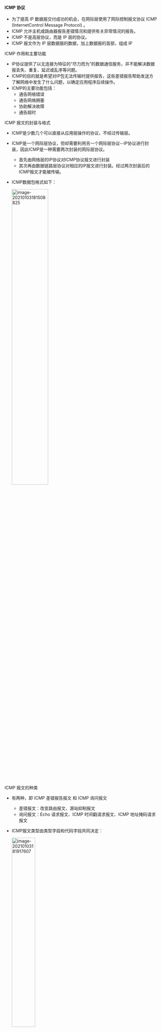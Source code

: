 #### ICMP 协议

* 为了提高 IP  数据报交付成功的机会，在网际层使用了网际控制报文协议  ICMP  (InternetControl Message Protocol) 。
* ICMP  允许主机或路由器报告差错情况和提供有关异常情况的报告。
* ICMP  不是高层协议，而是 IP  层的协议。
* ICMP  报文作为 IP  层数据报的数据，加上数据报的首部，组成 IP 



ICMP  作用和主要功能

* IP协议提供了以无连接为特征的“尽力而为”的数据通信服务，并不能解决数据报丢失、重复、延迟或乱序等问题。
* ICMP的目的就是希望对IP包无法传输时提供报告，这些差错报告帮助发送方了解网络中发生了什么问题，以确定应用程序后续操作。
* ICMP的主要功能包括：
  * 通告网络错误
  * 通告网络拥塞
  * 协助解决故障
  * 通告超时



ICMP 报文的封装与格式

* ICMP是少数几个可以直接从应用层操作的协议，不经过传输层。

* ICMP是一个网际层协议，但却需要利用另一个网际层协议--IP协议进行封装，因此ICMP是一种需要两次封装的网际层协议。

  *  首先由网络层的IP协议对ICMP协议报文进行封装
  *  其次再由数据链路层协议对相应的IP报文进行封装。经过两次封装后的ICMP报文才能被传输。

* ICMP数据包格式如下：

  <img src="https://img-blog.csdnimg.cn/20210112200655614.png?x-oss-process=image/watermark,type_ZmFuZ3poZW5naGVpdGk,shadow_10,text_aHR0cHM6Ly9ibG9nLmNzZG4ubmV0L3dlaXhpbl80MzkzNDYwNw==,size_16,color_FFFFFF,t_70" alt="image-20210103181508825"  width="50%" />

  



ICMP 报文的种类

* 有两种，即 ICMP 差错报告报文 和  ICMP 询问报文

  * 差错报文：改变路由报文、源站抑制报文
  * 询问报文：Echo 请求报文、ICMP 时间戳请求报文、ICMP 地址掩码请求报文

* ICMP报文类型由类型字段和代码字段共同决定：

  <img src="https://img-blog.csdnimg.cn/20210112200450961.png?x-oss-process=image/watermark,type_ZmFuZ3poZW5naGVpdGk,shadow_10,text_aHR0cHM6Ly9ibG9nLmNzZG4ubmV0L3dlaXhpbl80MzkzNDYwNw==,size_16,color_FFFFFF,t_70" alt="image-20210103181917607"  width="40%" />



ICMP 的应用举例

* PING (Packet InterNet Groper)用来测试两个主机之间的连通性。
* PING 使用了 ICMP 回送请求与回送回答报文。
* PING 是应用层直接使用网络层 ICMP 的例子，它没有通过运输层的 TCP 或UDP。



Tracert 

* Tracert 是Windows 平台上的一个实用程序，可以实现从源主机到目的主机之间数据报文所经过的路由，即可以实现路由追踪（trace router ）。
* Tracert 完全基于ICMP 协议实现路由追踪，基本原理是：从TTL=1 开始，Tracert 不断从源IP 向目标IP 发出类型为8 代码为0 的ICMP 查询报文，并逐次增加TTL 值。
* Tracert 根据不同TTL 值时各路由器返回的“TTL=0” （类型为11 代码为0 ）的差错报文，即可知道经过了哪些路由器。
* 在Unix 或Linux 中，类似的程序是Tracerouter








#### ARP 协议

* 地址解析协议



发送一个数据报文时，有以下四种情况：

* 发送方是主机，要把数据报文发送到同一个网络的另外一台主机。数据报文直接交给目标主机；
* 发送方是主机，要把数据报文发送到另外一个网络中的一台主机。数据报文交给路由器，其余工作由路由器完成；
* 发送方是路由器，要把接收到的数据报文发送给本网络中的一台主机。数据报文直接交给目标主机；
* 发送方是路由器，要把数据报文发送给另外一个网络中的一台主机。数据报文交给另外一台路由器，其余工作由路由器完成。

* 总结：除了上述第四种情况外，其余三种都是在同一个网络内的数据报文传输。





MAC 地址

* 无论 OSI 还是 TCP/IP ，都奉行的是对等层通信原则。在这一原则下，低层只是向上层提供支持，即将上层的协议报文作为载荷封装在本层相关协议的数据单元中。在低层，无法获得也不能理解被封装的高层协议报文的内容。一句话，低层协议看不见高层数据。
  * 当 IP 报文被数据链路层协议封装后，包括 IP 地址在内的 IP 协议细节均无法被数据链路层协议获得。为了能够在数据链路层的协议中描述源/目的节点，需要在数据链路层设计相应的节点标识符，即数据链路层地址。
  * 在以太网中，这个地址就称为 MAC （ Media Access Control ）地址。由于数据链路层向下紧邻物理层，受到物理层许多因素的影响，因此也被称为物理地址或硬件地址或机器地址。对应的， IP 地址也常常被称为逻辑地址。

* MAC 地址有 48 位二进制数表示。为了便于记忆，用 12 个 16 进制数代表，每 2 个 16 进制数之间用冒号分割，比如如： 08:00:20:0A:8C:6D就是一个合适的 MAC 地址。
  * 在 48 位二进制数字中， IEEE 负责向从事以太网产品生产的厂商分配前 24 位，由厂商负责编写后 24 位，并确保所有 MAC



ARP协议

* 地址解析协议（ Address Resolution Protocol ， ARP ）是 IP 协议最重要的配套协议之一，其目的就是是将 IP 地址转化成 MAC （物理或硬件）地址。 
* ARP 协议工作原理：
  * 当主机 A 有信息向主机 B
    * 主机A查找本地ARP表，若表中有主机B的IP地址，则按照对应的MAC地址，将要发送的IP包封装成以太帧，并向主机B发送。
    * 若ARP表中没有主机B的数据项，则以广播方式发出ARP请求包，在本网段内寻找与主机B的MAC地址。
  * 主机 B 收到 ARP 请求后
    * 主机B收到主机A的ARP请求报文后，向主机A发出单播的ARP响应包，并将主机 A 的 IP 地址和 MAC 地址填入自己的ARP表中。
    * 主机A在收到响应报文后，将主机B的MAC地址填写到自己的ARP表中，按照获得的MAC地址将IP包封装到以太帧，并向主机B发送。





ARP报文格式

* ARP协议和RARP协议有一致的数据包格式。

  <img src="https://img-blog.csdnimg.cn/20210112200520146.png?x-oss-process=image/watermark,type_ZmFuZ3poZW5naGVpdGk,shadow_10,text_aHR0cHM6Ly9ibG9nLmNzZG4ubmV0L3dlaXhpbl80MzkzNDYwNw==,size_16,color_FFFFFF,t_70" alt="image-20210103184326298"  width="50%" />

* 硬件类型：发送方硬件接口类型，1为以太网。

* 协议类型：发送方请求解析的协议地址类型，0x0800为IP协议地址。

* 硬件地址长度：发送方硬件地址长度，以太网地址为48。

* 协议地址长度：请求解析的协议地址长度，IP地址为32。

* 操作类型：表示本报文的类型，1为ARP请求，2为ARP响应，3为RARP请求，4为RARP响应。

* 发送方硬件地址：发送方硬件地址的前4个字节和后2个字节分别在不同字段中表达。

* 发送方IP地址：发送方IP地址的前2个字节和后2个字节分别在不同字段中表达。

* 接收方硬件地址：发送方硬件地址的前2个字节和后4个字节分别在不同字段中表达。

* 接收方IP地址：接收发IP地址。



根据报文中地址项的填写内容，ARP分为标准（也称有偿）和无偿（gratuitous，也称免费）两种类型：

* 标准ARP
  * ARP请求报文的各相关地址项：源IP和源MAC为发出ARP请求的主机的IP地址和MAC地址，目标IP为希望获得其MAC地址的主机的IP地址，目标MAC为全“0”。
* 无偿ARP
  * 也称为免费ARP，是一种特殊的ARP请求报文，当一个ARP请求报文满足以下条件时：
    * 源IP地址和目标IP地址都是发出这个ARP报文的主机的IP地址。
    * 源MAC地址是发出这个ARP报文的MAC地址。 
    * 目的MAC地址是广播地址。
  * 作用是广播自己的 IP 和 MAC 地址，然其他设备学习



RARP 协议

* RARP 正好与 ARP 相反，知道 MAC 地址，但不知道 IP 地址，通过该协议广播询问分组获取 IP 地址。





#### NAT 技术

网络地址转换(NAT)

<img src="https://img-blog.csdnimg.cn/202101122005526.png?x-oss-process=image/watermark,type_ZmFuZ3poZW5naGVpdGk,shadow_10,text_aHR0cHM6Ly9ibG9nLmNzZG4ubmV0L3dlaXhpbl80MzkzNDYwNw==,size_16,color_FFFFFF,t_70" alt="image-20210103212225799"  width="40%" />



动机:

* 只需/能从ISP申请一个IP地址（IPv4地址耗尽）
* 本地网络设备IP地址的变更，无需通告外界网络
* 变更ISP时，无需修改内部网络设备IP地址
* 内部网络设备对外界网络不可见，即不可直接寻址(安全)



实现:

* 替换
  * 利用(NAT IP 地址, 新端口号)替换每个**外出**IP数据报的( 源IP 地址, 源端口号)
* 记录
  * 将每对(NAT IP 地址,  新端口号) 与( 源IP 地址,  源端口号)的替换信息存储到NAT转换表中
  * 16-bit端口号字段：可以同时支持60,000多并行连接！
* 替换
  * 根据NAT转换表，利用( 源IP 地址, 源端口号)替换每个**进入**内网IP数据报的( 目的IP 地址, 目的端口号)（即(NAT IP地址, 新端口号)）



示例

<img src="https://img-blog.csdnimg.cn/2021011220061142.png"  alt="image-20210103212831967"  width="30%" />

* 1: 主机10.0.0.1向 128.119.40.186, 80发送数据报 

* 2: NAT路由器将数据报的源地址与端口号修改为138.76.29.7,5001,并记录到NAT转换表中

* 3: 响应数据报的目的地址与目的端口号：138.76.29.7, 5001

* 4: NAT路由器修改数据报的目的地址与目的端口号为: 10.0.0.1,3345, 并向内网转发



NAT主要争议:

* 路由器应该只处理第3层功能
* 违背端到端通信原则
* 应用开发者必须考虑到NAT的存在，e.g., P2P应用地址短缺问题应该由IPv6来解决



NAT 穿透问题

* 客户期望连接内网地址为10.0.0.1的服务器

  * 客户不能直接利用地址10.0.0.1直接访问服务器
  * 对外唯一可见的地址是NAT地址: 138.76.29.7

* 解决方案1: 静态配置NAT，将特定端口的连接请求转发给服务器

  * e.g., (138.76.29.7, 2500) 总是转发给(10.0.0.1, 25000)

* 解决方案2: 利用UPnP(Universal Plug and Play) 互联网网关设备协议 (IGD-Internet Gateway Device ) 自动配置:

  * 学习到NAT公共IP地址(138.76.29.7)
  * 在NAT转换表中，增删端口映射

* 解决方案3: 中继(如Skype)

  <img src="https://img-blog.csdnimg.cn/2021011220063597.png?x-oss-process=image/watermark,type_ZmFuZ3poZW5naGVpdGk,shadow_10,text_aHR0cHM6Ly9ibG9nLmNzZG4ubmV0L3dlaXhpbl80MzkzNDYwNw==,size_16,color_FFFFFF,t_70" alt="image-20210103213258817"  width="40%" />

  * NAT内部的客户与中继服务器建立连接
  * 外部客户也与中继服务器建立连接
  * 中继服务器桥接两个连接的分组



